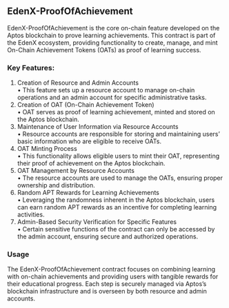 ## EdenX-ProofOfAchievement

EdenX-ProofOfAchievement is the core on-chain feature developed on the Aptos blockchain to prove learning achievements. This contract is part of the EdenX ecosystem, providing functionality to create, manage, and mint On-Chain Achievement Tokens (OATs) as proof of learning success.

### Key Features:
1.	Creation of Resource and Admin Accounts  
	•	This feature sets up a resource account to manage on-chain operations and an admin account for specific administrative tasks.
2.  Creation of OAT (On-Chain Achievement Token)  
	•	OAT serves as proof of learning achievement, minted and stored on the Aptos blockchain.
3.	Maintenance of User Information via Resource Accounts  
    •	Resource accounts are responsible for storing and maintaining users’ basic information who are eligible to receive OATs.
4.	OAT Minting Process  
    •	This functionality allows eligible users to mint their OAT, representing their proof of achievement on the Aptos blockchain.
5.	OAT Management by Resource Accounts  
    •	The resource accounts are used to manage the OATs, ensuring proper ownership and distribution.
6.	Random APT Rewards for Learning Achievements  
    •	Leveraging the randomness inherent in the Aptos blockchain, users can earn random APT rewards as an incentive for completing learning activities.
7.	Admin-Based Security Verification for Specific Features  
    •	Certain sensitive functions of the contract can only be accessed by the admin account, ensuring secure and authorized operations.

### Usage

The EdenX-ProofOfAchievement contract focuses on combining learning with on-chain achievements and providing users with tangible rewards for their educational progress. Each step is securely managed via Aptos’s blockchain infrastructure and is overseen by both resource and admin accounts.